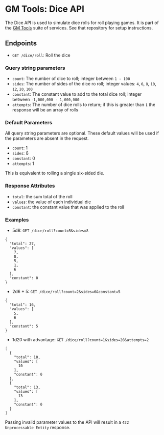 # GM Tools: Dice API

The Dice API is used to simulate dice rolls for roll playing games. It is part of the [GM Tools](https://github.com/sethpuckett/gm-tools-docker) suite of services. See that repository for setup instructions.

## Endpoints

- `GET /dice/roll`: Roll the dice

### Query string parameters

- `count`: The number of dice to roll; integer between `1 - 100`
- `sides`: The number of sides of the dice ro roll; integer values: `4`, `6`, `8`, `10`, `12`, `20`, `100`
- `constant`: The constant value to add to the total dice roll; integer between `-1,000,000 - 1,000,000`
- `attempts`: The number of dice rolls to return; if this is greater than `1` the response will be an array of rolls

### Default Parameters
All query string parameters are optional. These default values will be used if the parameters are absent in the request.

- `count`: 1
- `sides`: 6
- `constant`: 0
- `attempts`: 1

This is equivalent to rolling a single six-sided die.

### Response Attributes

- `total`: the sum total of the roll
- `values`: the value of each individual die
- `constant`: the constant value that was applied to the roll

### Examples

- 5d8: `GET /dice/roll?count=5&sides=8`
```
{
  "total": 27,
  "values": [
    7,
    8,
    5,
    1,
    6
  ],
  "constant": 0
}
```
- 2d6 + 5: `GET /dice/roll?count=2&sides=6&constant=5`
```
{
  "total": 16,
  "values": [
    5,
    6
  ],
  "constant": 5
}
```
- 1d20 with advantage: `GET /dice/roll?count=1&sides=20&attempts=2`
```
[
  {
    "total": 10,
    "values": [
      10
    ],
    "constant": 0
  },
  {
    "total": 13,
    "values": [
      13
    ],
    "constant": 0
  }
]
```

Passing invalid parameter values to the API will result in a `422 Unprocessable Entity` response.